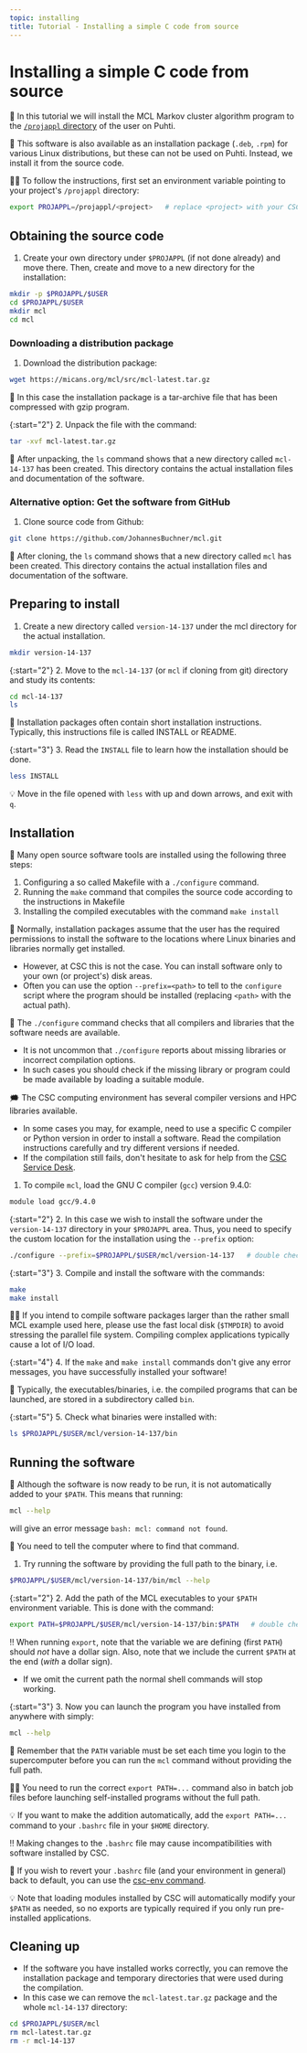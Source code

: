 ```yaml
---
topic: installing
title: Tutorial - Installing a simple C code from source
---
```


# Installing a simple C code from source

💬 In this tutorial we will install the MCL Markov cluster algorithm program to the [`/projappl` directory](https://docs.csc.fi/computing/disk/) of the user on Puhti.

💭 This software is also available as an installation package (`.deb`, `.rpm`) for various Linux distributions, but these can not be used on Puhti. Instead, we install it from the source code.

☝🏻 To follow the instructions, first set an environment variable pointing to your project's `/projappl` directory:

```bash
export PROJAPPL=/projappl/<project>   # replace <project> with your CSC project, e.g. project_2001234
```

## Obtaining the source code

1. Create your own directory under `$PROJAPPL` (if not done already) and move there. Then, create and move to a new directory for the installation:

```bash
mkdir -p $PROJAPPL/$USER
cd $PROJAPPL/$USER
mkdir mcl
cd mcl
```

### Downloading a distribution package

1. Download the distribution package:

```bash
wget https://micans.org/mcl/src/mcl-latest.tar.gz
```

💬 In this case the installation package is a tar-archive file that has been compressed with gzip program.

{:start="2"}
2. Unpack the file with the command:

```bash
tar -xvf mcl-latest.tar.gz
```

💬 After unpacking, the `ls` command shows that a new directory called `mcl-14-137` has been created. This directory contains the actual installation files and documentation of the software.

### Alternative option: Get the software from GitHub

1. Clone source code from Github:

```bash
git clone https://github.com/JohannesBuchner/mcl.git
```

💬 After cloning, the `ls` command shows that a new directory called `mcl` has been created. This directory contains the actual installation files and documentation of the software.

## Preparing to install

1. Create a new directory called `version-14-137` under the mcl directory for the actual installation.

```bash
mkdir version-14-137
```

{:start="2"}
2. Move to the `mcl-14-137` (or `mcl` if cloning from git) directory and study its contents:

```bash
cd mcl-14-137
ls
```

💬 Installation packages often contain short installation instructions. Typically, this instructions file is called INSTALL or README.

{:start="3"}
3. Read the `INSTALL` file to learn how the installation should be done.

```bash
less INSTALL
```

💡 Move in the file opened with `less` with up and down arrows, and exit with `q`.

## Installation

💬 Many open source software tools are installed using the following three steps:

1. Configuring a so called Makefile with a `./configure` command.
2. Running the `make` command that compiles the source code according to the instructions in Makefile
3. Installing the compiled executables with the command `make install`

💭 Normally, installation packages assume that the user has the required permissions to install the software to the locations where Linux binaries and libraries normally get installed.

- However, at CSC this is not the case. You can install software only to your own (or project's) disk areas.
- Often you can use the option `--prefix=<path>` to tell to the `configure` script where the program should be installed (replacing `<path>` with the actual path).

💭 The `./configure` command checks that all compilers and libraries that the software needs are available.

- It is not uncommon that `./configure` reports about missing libraries or incorrect compilation options.
- In such cases you should check if the missing library or program could be made available by loading a suitable module.

🗯 The CSC computing environment has several compiler versions and HPC libraries available.

- In some cases you may, for example, need to use a specific C compiler or Python version in order to install a software. Read the compilation instructions carefully and try different versions if needed.
- If the compilation still fails, don't hesitate to ask for help from the [CSC Service Desk](https://docs.csc.fi/support/contact/).

1. To compile `mcl`, load the GNU C compiler (`gcc`) version 9.4.0:

```bash
module load gcc/9.4.0
```

{:start="2"}
2. In this case we wish to install the software under the `version-14-137` directory in your `$PROJAPPL` area. Thus, you need to specify the custom location for the installation using the `--prefix` option:

```bash
./configure --prefix=$PROJAPPL/$USER/mcl/version-14-137   # double check that the path is correct
```

{:start="3"}
3. Compile and install the software with the commands:

```bash
make
make install
```

☝🏻 If you intend to compile software packages larger than the rather small MCL example used here, please use the fast local disk (`$TMPDIR`) to avoid stressing the parallel file system. Compiling complex applications typically cause a lot of I/O load.

{:start="4"}
4. If the `make` and `make install` commands don't give any error messages, you have successfully installed your software!

💭 Typically, the executables/binaries, i.e. the compiled programs that can be launched, are stored in a subdirectory called `bin`.

{:start="5"}
5. Check what binaries were installed with:

```bash
ls $PROJAPPL/$USER/mcl/version-14-137/bin
```

## Running the software

💬 Although the software is now ready to be run, it is not automatically added to your `$PATH`. This means that running:

```bash
mcl --help
```

will give an error message `bash: mcl: command not found`.

💬 You need to tell the computer where to find that command.

1. Try running the software by providing the full path to the binary, i.e.

```bash
$PROJAPPL/$USER/mcl/version-14-137/bin/mcl --help
```

{:start="2"}
2. Add the path of the MCL executables to your `$PATH` environment variable. This is done with the command:

```bash
export PATH=$PROJAPPL/$USER/mcl/version-14-137/bin:$PATH   # double check that this path matches your actual installation path
```

‼️ When running `export`, note that the variable we are defining (first `PATH`) should *not* have a dollar sign. Also, note that we include the current `$PATH` at the end (*with* a dollar sign).

- If we omit the current path the normal shell commands will stop working.

{:start="3"}
3. Now you can launch the program you have installed from anywhere with simply:

```bash
mcl --help
```

💬 Remember that the `PATH` variable must be set each time you login to the supercomputer before you can run the `mcl` command without providing the full path.

☝🏻 You need to run the correct `export PATH=...` command also in batch job files before launching self-installed programs without the full path.

💡 If you want to make the addition automatically, add the `export PATH=...` command to your `.bashrc` file in your `$HOME` directory.

‼️ Making changes to the `.bashrc` file may cause incompatibilities with software installed by CSC.

💭 If you wish to revert your `.bashrc` file (and your environment in general) back to default, you can use the [csc-env command](https://docs.csc.fi/support/tutorials/using_csc_env/).

💡 Note that loading modules installed by CSC will automatically modify your `$PATH` as needed, so no exports are typically required if you only run pre-installed applications.

## Cleaning up

- If the software you have installed works correctly, you can remove the installation package and temporary directories that were used during the compilation.
- In this case we can remove the `mcl-latest.tar.gz` package and the whole `mcl-14-137` directory:

```bash
cd $PROJAPPL/$USER/mcl
rm mcl-latest.tar.gz
rm -r mcl-14-137
```
